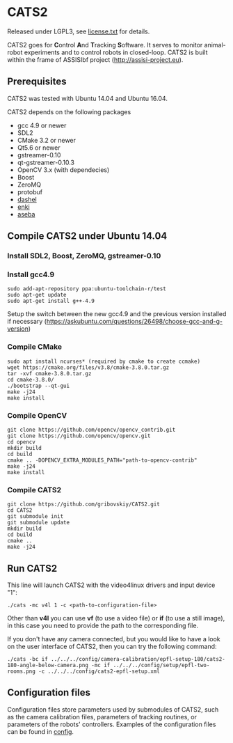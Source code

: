 <!-- ![CATS2 logo](cats-bleu.jpg?raw=true) -->

# CATS2

Released under LGPL3, see [license.txt](license.txt) for details.

CATS2 goes for **C**ontrol **A**nd **T**racking **S**oftware.
It serves to monitor animal-robot experiments and to control robots in closed-loop.
CATS2 is built within the frame of ASSISIbf project (http://assisi-project.eu).

## Prerequisites

CATS2 was tested with Ubuntu 14.04 and Ubuntu 16.04.

CATS2 depends on the following packages
* gcc 4.9 or newer
* SDL2
* CMake 3.2 or newer
* Qt5.6 or newer
* gstreamer-0.10
* qt-gstreamer-0.10.3
* OpenCV 3.x (with dependecies)
* Boost
* ZeroMQ
* protobuf
* [dashel](https://github.com/aseba-community/dashel)
* [enki](https://github.com/enki-community/enki)
* [aseba](https://github.com/gribovskiy/aseba)

## Compile CATS2 under Ubuntu 14.04

### Install SDL2, Boost, ZeroMQ, gstreamer-0.10

### Install gcc4.9

    sudo add-apt-repository ppa:ubuntu-toolchain-r/test
    sudo apt-get update
    sudo apt-get install g++-4.9

Setup the switch between the new gcc4.9 and the previous version installed if
necessary (https://askubuntu.com/questions/26498/choose-gcc-and-g-version)

### Compile CMake

    sudo apt install ncurses* (required by cmake to create ccmake)
    wget https://cmake.org/files/v3.8/cmake-3.8.0.tar.gz
    tar -xvf cmake-3.8.0.tar.gz
    cd cmake-3.8.0/
    ./bootstrap --qt-gui
    make -j24
    make install

### Compile OpenCV

    git clone https://github.com/opencv/opencv_contrib.git
    git clone https://github.com/opencv/opencv.git
    cd opencv
    mkdir build
    cd build
    cmake .. -DOPENCV_EXTRA_MODULES_PATH="path-to-opencv-contrib"
    make -j24
    make install

### Compile CATS2

    git clone https://github.com/gribovskiy/CATS2.git
    cd CATS2
    git submodule init
    git submodule update
    mkdir build
    cd build
    cmake ..
    make -j24

## Run CATS2

This line will launch CATS2 with the video4linux drivers and input device "1":

    ./cats -mc v4l 1 -c <path-to-configuration-file>

Other than **v4l** you can use **vf** (to use a video file) or **if** (to use a still image),
in this case you need to provide the path to the corresponding file.

If you don't have any camera connected, but you would like to have a look on the
user interface of CATS2, then you can try the following command:

    ./cats -bc if ../../../config/camera-calibration/epfl-setup-180/cats2-180-angle-below-camera.png -mc if ../../../config/setup/epfl-two-rooms.png -c ../../../config/cats2-epfl-setup.xml

## Configuration files

Configuration files store parameters used by submodules of CATS2, such as the
camera calibration files, parameters of tracking routines, or parameters of the
robots' controllers. Examples of the configuration files can be found in
[config](config).
